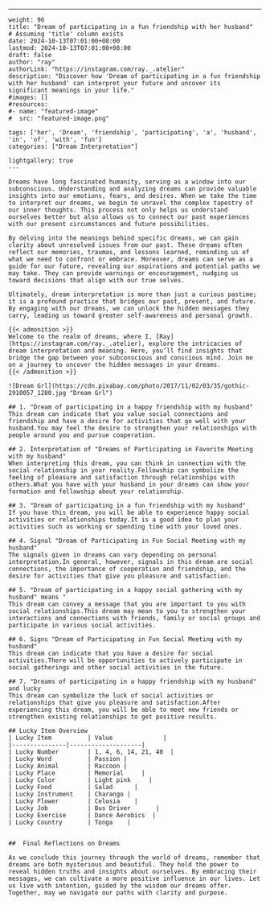 ---
    weight: 96
    title: "Dream of participating in a fun friendship with her husband"  # Assuming 'title' column exists
    date: 2024-10-13T07:01:00+08:00
    lastmod: 2024-10-13T07:01:00+08:00
    draft: false
    author: "ray"
    authorLink: "https://instagram.com/ray._.atelier"
    description: "Discover how 'Dream of participating in a fun friendship with her husband' can interpret your future and uncover its significant meanings in your life."
    #images: []
    #resources:
    #- name: "featured-image"
    #  src: "featured-image.png"
    
    tags: ['her', 'Dream', 'friendship', 'participating', 'a', 'husband', 'in', 'of', 'with', 'fun']
    categories: ["Dream Interpretation"]
    
    lightgallery: true
    ---
    
    Dreams have long fascinated humanity, serving as a window into our subconscious. Understanding and analyzing dreams can provide valuable insights into our emotions, fears, and desires. When we take the time to interpret our dreams, we begin to unravel the complex tapestry of our inner thoughts. This process not only helps us understand ourselves better but also allows us to connect our past experiences with our present circumstances and future possibilities.
    
    By delving into the meanings behind specific dreams, we can gain clarity about unresolved issues from our past. These dreams often reflect our memories, traumas, and lessons learned, reminding us of what we need to confront or embrace. Moreover, dreams can serve as a guide for our future, revealing our aspirations and potential paths we may take. They can provide warnings or encouragement, nudging us toward decisions that align with our true selves.
    
    Ultimately, dream interpretation is more than just a curious pastime; it is a profound practice that bridges our past, present, and future. By engaging with our dreams, we can unlock the hidden messages they carry, leading us toward greater self-awareness and personal growth.
    
    {{< admonition >}}
    Welcome to the realm of dreams, where I, [Ray](https://instagram.com/ray._.atelier), explore the intricacies of dream interpretation and meaning. Here, you’ll find insights that bridge the gap between your subconscious and conscious mind. Join me on a journey to uncover the hidden messages in your dreams.
    {{< /admonition >}}
    
    ![Dream Grl](https://cdn.pixabay.com/photo/2017/11/02/03/35/gothic-2910057_1280.jpg "Dream Grl")
    
    ## 1. "Dream of participating in a happy friendship with my husband"
    This dream can indicate that you value social connections and friendship and have a desire for activities that go well with your husband.You may feel the desire to strengthen your relationships with people around you and pursue cooperation.
    
    ## 2. Interpretation of "Dreams of Participating in Favorite Meeting with my husband"
    When interpreting this dream, you can think in connection with the social relationship in your reality.Fellowship can symbolize the feeling of pleasure and satisfaction through relationships with others.What you have with your husband in your dreams can show your formation and fellowship about your relationship.
    
    ## 3. "Dream of participating in a fun friendship with my husband"
    If you have this dream, you will be able to experience happy social activities or relationships today.It is a good idea to plan your activities such as working or spending time with your loved ones.
    
    ## 4. Signal "Dream of Participating in Fun Social Meeting with my husband"
    The signals given in dreams can vary depending on personal interpretation.In general, however, signals in this dream are social connections, the importance of cooperation and friendship, and the desire for activities that give you pleasure and satisfaction.
    
    ## 5. "Dream of participating in a happy social gathering with my husband" means "
    This dream can convey a message that you are important to you with social relationships.This dream may mean to you to strengthen your interactions and connections with friends, family or social groups and participate in various social activities.
    
    ## 6. Signs "Dream of Participating in Fun Social Meeting with my husband"
    This dream can indicate that you have a desire for social activities.There will be opportunities to actively participate in social gatherings and other social activities in the future.
    
    ## 7. "Dreams of participating in a happy friendship with my husband" and lucky
    This dream can symbolize the luck of social activities or relationships that give you pleasure and satisfaction.After experiencing this dream, you will be able to meet new friends or strengthen existing relationships to get positive results.
    
    ## Lucky Item Overview
    | Lucky Item          | Value              |
    |---------------|--------------------|
    | Lucky Number        | 1, 4, 6, 14, 21, 40  |
    | Lucky Word          | Passion |
    | Lucky Animal        | Raccoon |
    | Lucky Place         | Memorial     |
    | Lucky Color         | Light pink     |
    | Lucky Food          | Salad      |
    | Lucky Instrument    | Charango |
    | Lucky Flower        | Celosia    |
    | Lucky Job           | Bus Driver       |
    | Lucky Exercise      | Dance Aerobics  |
    | Lucky Country       | Tonga    |
    
    
    ##  Final Reflections on Dreams
    
    As we conclude this journey through the world of dreams, remember that dreams are both mysterious and beautiful. They hold the power to reveal hidden truths and insights about ourselves. By embracing their messages, we can cultivate a more positive influence in our lives. Let us live with intention, guided by the wisdom our dreams offer. Together, may we navigate our paths with clarity and purpose.
    